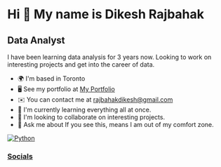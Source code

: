 Hi 👋 My name is Dikesh Rajbahak
================================

Data Analyst
------------

I have been learning data analysis for 3 years now. Looking to work on interesting projects and get into the career of data.

* 🌍  I'm based in Toronto
* 🖥️  See my portfolio at [My Portfolio](http://dikesh.dev)
* ✉️  You can contact me at [rajbahakdikesh@gmail.com](mailto:rajbahakdikesh@gmail.com)
* 🧠  I'm currently learning everything all at once.
* 👥  I'm looking to collaborate on interesting projects.
* 💬  Ask me about If you see this, means I am out of my comfort zone.

<p align="left">
<a href="https://www.python.org/" target="_blank" rel="noreferrer"><img src="https://raw.githubusercontent.com/danielcranney/readme-generator/main/public/icons/skills/python-colored.svg" alt="Python" [...] 
</p>

### Socials

<p align="left"> <a href="https://www.github.com/dikeshr" target="_blank" rel="noreferrer"> <picture> <source media="(prefers-color-scheme: dark)" srcset="https://raw.githubusercontent.com/danielcrann[...] 
</p>
